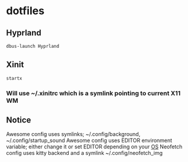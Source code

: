 # dotfiles

## Hyprland
```sh
dbus-launch Hyprland
```

## Xinit
```sh
startx
```
### Will use ~/.xinitrc which is a symlink pointing to current X11 WM

## Notice
Awesome config uses symlinks; ~/.config/background, ~/.config/startup_sound
Awesome config uses EDITOR environment variable; either change it or set EDITOR depending on your [OS](EDITOR.md)
Neofetch config uses kitty backend and a symlink ~/.config/neofetch_img

